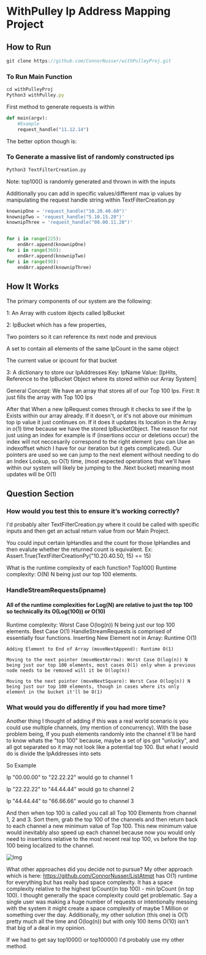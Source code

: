 # WithPulley Ip Address Mapping Project


## How to Run

```js
git clone https://github.com/ConnorNusser/withPulleyProj.git
```

### To Run Main Function
```js
cd withPulleyProj
Python3 withPulley.py
```
First method to generate requests is within 
```py
def main(argv):
    #Example
    request_handle("11.12.14")
```

The better option though is: 

### To Generate a massive list of randomly constructed ips
```py
Python3 TextFilterCreation.py
```
Note: top100() is randomly generated and thrown in with the inputs

Additionally you can add in specific values/different max ip values by manipulating the request handle string
within TextFilterCreation.py
```py
knownipOne = 'request_handle("10.20.40.60")'
knownipTwo = 'request_handle("5.10.15.20")'
knownipThree = 'request_handle("00.00.11.20")'


for i in range(225):
    endArr.append(knownipOne)
for i in range(360):
    endArr.append(knownipTwo)    
for i in range(90):
    endArr.append(knownipThree)
``` 


## How It Works

The primary components of our system are the following:

1: An Array with custom ibjects called IpBucket

2: IpBucket which has a few properties,

   Two pointers so it can reference its next node and previous 
   
   A set to contain all elements of the same IpCount in the same object
   
   The current value or ipcount for that bucket

3: A dictionary to store our IpAddresses 
Key: IpName
Value: [IpHits, Reference to the IpBucket Object where its stored within our Array System]

General Concept:
We have an array that stores all of our Top 100 Ips.
First: It just fills the array with Top 100 Ips

After that When a new IpRequest comes through it checks to see if the Ip Exists within our array already. If it doesn't, or it's not above our minimum top ip value it just continues on. If it does it updates its location in the Array in o(1) time because we have the stored IpBucketObject. The reason for not just using an index for example is if (insertions occur or deletions occur) the index will not neccesarily correspond to the right element (you can Use an indexoffset which I have for our iteration but it gets complicated). Our pointers are used so we can jump to the next element without needing to do an Index Lookup, so O(1) time, (most expected operations that we'll have within our system will likely be jumping to the .Next bucket) meaning most updates will be O(1) 



## Question Section



### How would you test this to ensure it’s working correctly?
I'd probably alter TextFilterCreation.py where it could be called with specific inputs and then get an actual return value from our Main Project.

You could input certain IpHandles and the count for those IpHandles and then evalute whether the returned count is equivalent.
Ex: Assert.True(TextFilterCreationPy("10.20.40.50, 15) == 15)

What is the runtime complexity of each function?
Top100()
Runtime complexity: O(N) N being just our top 100 elements.


### HandleStreamRequests(ipname)
#### All of the runtime complexities for Log(N) are relative to just the top 100 so technically its O(Log(100)) or O(10) 
Runtime complexity: Worst Case O(log(n)) N being just our top 100 elements. Best Case O(1)
HandleStreamRequests is comprised of essentially four functions.
    Inserting New Element not in Array: Runtime O(1)
    
    Adding Element to End of Array (moveNextAppend): Runtime O(1)
    
    Moving to the next pointer (moveNextArrow): Worst Case O(log(n)) N being just our top 100 elements, most cases O(1) only when a previous node needs to be removed will it be O(log(n))
    
    Moving to the next pointer (moveNextSquare): Worst Case O(log(n)) N being just our top 100 elements, though in cases where its only element in the bucket it'll be O(1)
    
    
### What would you do differently if you had more time?
Another thing I thought of adding if this was a real world scenario is you could use multiple channels, (my mention of  concurrency). With the base problem being, If you push elements randomly into the channel it'll be hard to know whats the "top 100" because, maybe a set of ips got "unlucky", and all got separated so it may not look like a potential top 100. 
But what I would do is divide the IpAddresses into sets

So Example 

Ip "00.00.00" to "22.22.22" would go to channel 1

Ip "22.22.22" to "44.44.44" would go to channel 2

Ip "44.44.44" to "66.66.66" would go to channel 3

And then when top 100 is called you call all Top 100 Elements from channel 1, 2 and 3. Sort them, grab the top 100 of the channels and then return back to each channel a new minimum value of Top 100. This new minimum value would inevitably also speed up each channel because now you would only need to insertions relative to the most recent real top 100, vs before the top 100 being localized to the channel.

![Img](https://www.researchgate.net/publication/344834843/figure/fig1/AS:1021716486705153@1620607601683/Perceptron-neuron-with-three-input-variables-and-a-single-output-0-or-1-The-inputs-are.png)

What other approaches did you decide not to pursue?
My other approach which is here: https://github.com/ConnorNusser/ListAtmpt has O(1) runtime for everything but has really bad space complexity. It has a space complexity relative to the highest IpCount(in top 100) - min IpCount (in top 100). 
I thought generally the space complexity could get problematic. Say a single user was making a huge number of requests or intentionally messing with the system it might create a space complexity of maybe 1 Million or something over the day.
Additionally, my other solution (this one) is O(1) pretty much all the time and O(log(n)) but with only 100 items O(10) isn't that big of a deal in my opinion. 

If we had to get say top1000() or top10000() I'd probably use my other method.

